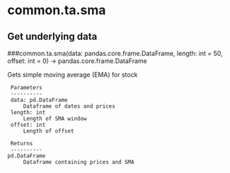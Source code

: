 # common.ta.sma

## Get underlying data 
###common.ta.sma(data: pandas.core.frame.DataFrame, length: int = 50, offset: int = 0) -> pandas.core.frame.DataFrame

Gets simple moving average (EMA) for stock

     Parameters
     ----------
     data: pd.DataFrame
         Dataframe of dates and prices
     length: int
         Length of SMA window
     offset: int
         Length of offset

     Returns
     ----------
    pd.DataFrame
         Dataframe containing prices and SMA
